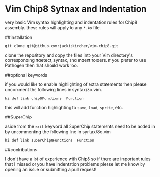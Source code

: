 Vim Chip8 Sytnax and Indentation
=================================

very basic Vim syntax highlighting and indentation rules for Chip8 assembly.
these rules will apply to any `*.8o` file.

##installation

```
git clone git@github.com:jackiekircher/vim-chip8.git
```

clone the repository and copy the files into your Vim directory's
corresponding ftdetect, syntax, and indent folders. If you prefer to use
Pathogen then that should work too.


##optional keywords

if you would like to enable highlighting of extra statements then please uncomment the following
lines in syntax/8o.vim.

```VimL
hi def link chip8Functions  Function
```

this will add function highlighting to `save`, `load`, `sprite`, etc.


##SuperChip

aside from the `exit` keyword all SuperChip statements need to be added
in by uncommenting the following line in syntax/8o.vim

```VimL
hi def link superChip8Functions  Function
```

##contributions

I don't have a lot of experience with Chip8 so if there are important rules that I
missed or you have indentation problems please let me know by opening an issue or
submitting a pull request!
